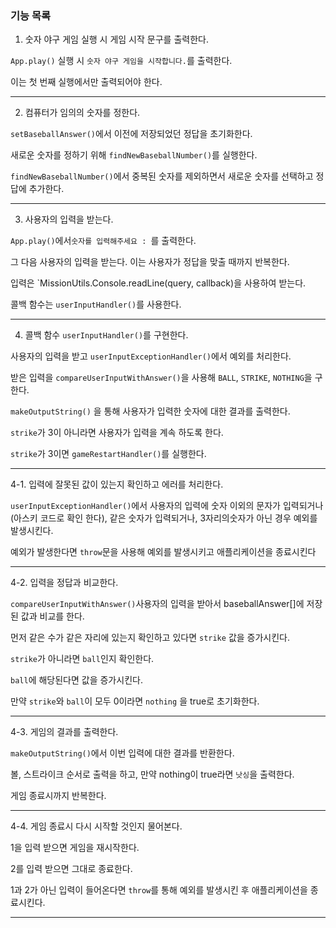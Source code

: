 ### 기능 목록

1. 숫자 야구 게임 실행 시 게임 시작 문구를 출력한다.

`App.play()` 실행 시 `숫자 야구 게임을 시작합니다.`를 출력한다.

이는 첫 번째 실행에서만 출력되어야 한다.

---

2. 컴퓨터가 임의의 숫자를 정한다.

`setBaseballAnswer()`에서 이전에 저장되었던 정답을 초기화한다.

새로운 숫자를 정하기 위해 `findNewBaseballNumber()`를 실행한다.

`findNewBaseballNumber()`에서 중복된 숫자를 제외하면서 새로운 숫자를 선택하고 정답에 추가한다.

---

3. 사용자의 입력을 받는다.

`App.play()`에서`숫자를 입력해주세요 : `를 출력한다.

그 다음 사용자의 입력을 받는다. 이는 사용자가 정답을 맞출 때까지 반복한다.

입력은 `MissionUtils.Console.readLine(query, callback)을 사용하여 받는다.

콜백 함수는 `userInputHandler()`를 사용한다.

---

4. 콜백 함수 `userInputHandler()`를 구현한다.

사용자의 입력을 받고 `userInputExceptionHandler()`에서 예외를 처리한다.

받은 입력을 `compareUserInputWithAnswer()`을 사용해 `BALL`, `STRIKE`, `NOTHING`을 구한다.

`makeOutputString()` 을 통해 사용자가 입력한 숫자에 대한 결과를 출력한다.

`strike`가 3이 아니라면 사용자가 입력을 계속 하도록 한다.

`strike`가 3이면 `gameRestartHandler()`를 실행한다.

---

4-1. 입력에 잘못된 값이 있는지 확인하고 에러를 처리한다.

`userInputExceptionHandler()`에서 사용자의 입력에 숫자 이외의 문자가 입력되거나 (아스키 코드로 확인
한다), 같은 숫자가 입력되거나, 3자리의숫자가 아닌 경우 예외를발생시킨다.

예외가 발생한다면 `throw`문을 사용해 예외를 발생시키고 애플리케이션을 종료시킨다

---

4-2. 입력을 정답과 비교한다.

`compareUserInputWithAnswer()`사용자의 입력을 받아서 baseballAnswer[]에 저장된 값과 비교를 한다.

먼저 같은 수가 같은 자리에 있는지 확인하고 있다면 `strike` 값을 증가시킨다.

`strike`가 아니라면 `ball`인지 확인한다.

`ball`에 해당된다면 값을 증가시킨다.

만약 `strike`와 `ball`이 모두 0이라면 `nothing` 을 true로 초기화한다.

---

4-3. 게임의 결과를 출력한다.

`makeOutputString()`에서 이번 입력에 대한 결과를 반환한다.

볼, 스트라이크 순서로 출력을 하고, 만약 nothing이 true라면 `낫싱`을 출력한다.

게임 종료시까지 반복한다.

---

4-4. 게임 종료시 다시 시작할 것인지 물어본다.

1을 입력 받으면 게임을 재시작한다.

2를 입력 받으면 그대로 종료한다.

1과 2가 아닌 입력이 들어온다면 `throw`를 통해 예외를 발생시킨 후 애플리케이션을 종료시킨다.

---
